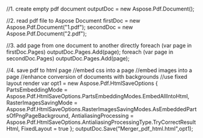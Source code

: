 
//1. create empty pdf document
outputDoc = new Aspose.Pdf.Document();

//2. read pdf file to Aspose Document
firstDoc = new Aspose.Pdf.Document("1.pdf");
secondDoc = new Aspose.Pdf.Document("2.pdf");

//3. add page from one document to another directly
foreach (var page in firstDoc.Pages)
    outputDoc.Pages.Add(page);
foreach (var page in secondDoc.Pages)
    outputDoc.Pages.Add(page);


//4. save pdf to html page
//embed css into a page
//embed images into a page
//enhance conversion of documents with backgrounds
//use fixed layout render
var opt1 = new Aspose.Pdf.HtmlSaveOptions
{
    PartsEmbeddingMode = Aspose.Pdf.HtmlSaveOptions.PartsEmbeddingModes.EmbedAllIntoHtml,
    RasterImagesSavingMode = Aspose.Pdf.HtmlSaveOptions.RasterImagesSavingModes.AsEmbeddedPartsOfPngPageBackground,
    AntialiasingProcessing = Aspose.Pdf.HtmlSaveOptions.AntialiasingProcessingType.TryCorrectResultHtml,
    FixedLayout = true
};
outputDoc.Save("Merger_pdf_html.html",opt1);
